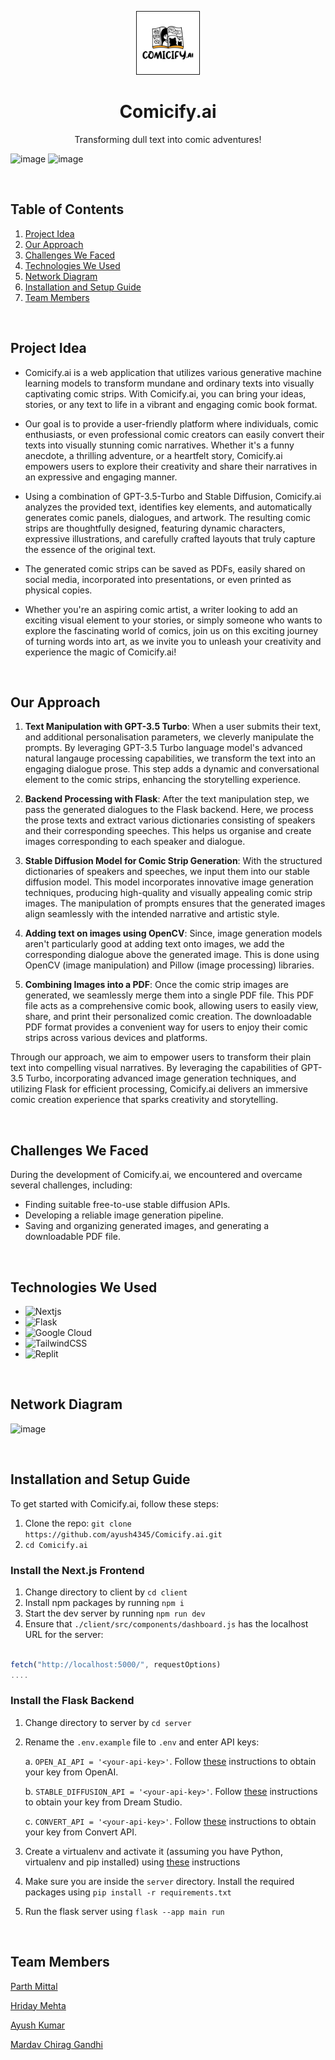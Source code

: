 <div align="center">

<a href="https://github.com/ayush4345/HMap.ai/blob/main/client/public/assets/comicify_ai.svg"><img src="client/public/assets/comicify_ai.svg" alt="comicify.ai" border="1" width="100"/></a>
<h1 align="center">Comicify.ai</h1>

  <p align="center">
    Transforming dull text into comic adventures!
  </p>
</div>


![image](https://github.com/ayush4345/HMap.ai/assets/97223188/bb0e20f0-8e5c-4585-a7cc-7fce3c859230)
![image](https://github.com/ayush4345/HMap.ai/assets/97223188/f81e2a11-bcdb-405d-b0d2-bb40c608b920)

<br/>

## Table of Contents

1. [Project Idea](#project-idea)
2. [Our Approach](#our-approach)
3. [Challenges We Faced](#challenges-we-faced)
4. [Technologies We Used](#technologies-we-used)
5. [Network Diagram](#network-diagram)
6. [Installation and Setup Guide](#installation-and-setup-guide)
7. [Team Members](#team-members)

<br/>

## Project Idea
* Comicify.ai is a web application that utilizes various generative machine learning models to transform mundane and ordinary texts into visually captivating comic strips. With Comicify.ai, you can bring your ideas, stories, or any text to life in a vibrant and engaging comic book format.

* Our goal is to provide a user-friendly platform where individuals, comic enthusiasts, or even professional comic creators can easily convert their texts into visually stunning comic narratives. Whether it's a funny anecdote, a thrilling adventure, or a heartfelt story, Comicify.ai empowers users to explore their creativity and share their narratives in an expressive and engaging manner.

* Using a combination of GPT-3.5-Turbo and Stable Diffusion, Comicify.ai analyzes the provided text, identifies key elements, and automatically generates comic panels, dialogues, and artwork. The resulting comic strips are thoughtfully designed, featuring dynamic characters, expressive illustrations, and carefully crafted layouts that truly capture the essence of the original text.

* The generated comic strips can be saved as PDFs, easily shared on social media, incorporated into presentations, or even printed as physical copies.

* Whether you're an aspiring comic artist, a writer looking to add an exciting visual element to your stories, or simply someone who wants to explore the fascinating world of comics, join us on this exciting journey of turning words into art, as we invite you to unleash your creativity and experience the magic of Comicify.ai!

<br/>

## Our Approach

1. **Text Manipulation with GPT-3.5 Turbo**: When a user submits their text, and additional personalisation parameters, we cleverly manipulate the prompts. By leveraging GPT-3.5 Turbo language model's advanced natural langauge processing capabilities, we transform the text into an engaging dialogue prose. This step adds a dynamic and conversational element to the comic strips, enhancing the storytelling experience.

2. **Backend Processing with Flask**: After the text manipulation step, we pass the generated dialogues to the Flask backend. Here, we process the prose texts and extract various dictionaries consisting of speakers and their corresponding speeches. This helps us organise and create images corresponding to each speaker and dialogue.

3. **Stable Diffusion Model for Comic Strip Generation**: With the structured dictionaries of speakers and speeches, we input them into our stable diffusion model. This model incorporates innovative image generation techniques, producing high-quality and visually appealing comic strip images. The manipulation of prompts ensures that the generated images align seamlessly with the intended narrative and artistic style.

4. **Adding text on images using OpenCV**: Since, image generation models aren't particularly good at adding text onto images, we add the corresponding dialogue above the generated image. This is done using OpenCV (image manipulation) and Pillow (image processing) libraries.

5. **Combining Images into a PDF**: Once the comic strip images are generated, we seamlessly merge them into a single PDF file. This PDF file acts as a comprehensive comic book, allowing users to easily view, share, and print their personalized comic creation. The downloadable PDF format provides a convenient way for users to enjoy their comic strips across various devices and platforms.

Through our approach, we aim to empower users to transform their plain text into compelling visual narratives. By leveraging the capabilities of GPT-3.5 Turbo, incorporating advanced image generation techniques, and utilizing Flask for efficient processing, Comicify.ai delivers an immersive comic creation experience that sparks creativity and storytelling.

<br/>

## Challenges We Faced
During the development of Comicify.ai, we encountered and overcame several challenges, including:

* Finding suitable free-to-use stable diffusion APIs.
* Developing a reliable image generation pipeline.
* Saving and organizing generated images, and generating a downloadable PDF file.

<br/>

## Technologies We Used

* ![Nextjs](https://img.shields.io/badge/next.js-000000?style=for-the-badge&logo=nextdotjs&logoColor=white)
* ![Flask](https://img.shields.io/badge/flask-%23000.svg?style=for-the-badge&logo=flask&logoColor=white)
* ![Google Cloud](https://img.shields.io/badge/GoogleCloud-%234285F4.svg?style=for-the-badge&logo=google-cloud&logoColor=white)
* ![TailwindCSS](https://img.shields.io/badge/tailwindcss-%2338B2AC.svg?style=for-the-badge&logo=tailwind-css&logoColor=white)
* ![Replit](https://img.shields.io/badge/Replit-DD1200?style=for-the-badge&logo=Replit&logoColor=white)

<br/>

## Network Diagram

![image](https://github.com/ayush4345/Comicify.ai/assets/99096397/a0b53597-a997-4837-9dbc-43c47f164766)


<br/>

## Installation and Setup Guide
To get started with Comicify.ai, follow these steps:

1. Clone the repo: `git clone https://github.com/ayush4345/Comicify.ai.git`
2. `cd Comicify.ai`

### Install the Next.js Frontend

1. Change directory to client by `cd client`
2. Install npm packages by running `npm i`
3. Start the dev server by running `npm run dev`
4. Ensure that `./client/src/components/dashboard.js` has the localhost URL for the server:

```js

fetch("http://localhost:5000/", requestOptions)
....

```

### Install the Flask Backend

1. Change directory to server by `cd server`
2. Rename the `.env.example` file to `.env` and enter API keys:

    a. `OPEN_AI_API = '<your-api-key>'`. Follow [these](https://www.howtogeek.com/885918/how-to-get-an-openai-api-key/) instructions to obtain your key from OpenAI.

    b. `STABLE_DIFFUSION_API = '<your-api-key>'`. Follow [these](https://platform.stability.ai/docs/getting-started/authentication/) instructions to obtain your key from Dream Studio.

    c. `CONVERT_API = '<your-api-key>'`. Follow [these](https://help.convertapi.com/en/article/where-do-i-find-my-secret-key-v7w9vn/#:~:text=In%20order%20to%20get%20your,on%20the%20top%20right%20corner.) instructions to obtain your key from Convert API.

3. Create a virtualenv and activate it (assuming you have Python, virtualenv and pip installed) using [these](https://www.geeksforgeeks.org/creating-python-virtual-environment-windows-linux/) instructions

4. Make sure you are inside the `server` directory.
Install the required packages using `pip install -r requirements.txt`

5. Run the flask server using `flask --app main run`

<br/>

## Team Members

[Parth Mittal](https://devfolio.co/@parthmittal)

[Hriday Mehta](https://devfolio.co/@outkast)

[Ayush Kumar](https://devfolio.co/@ayush4345)

[Mardav Chirag Gandhi](https://devfolio.co/@MCG)
